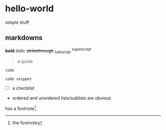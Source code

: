 # hello-world
simple stuff

## markdowns

**bold**
*italic*
~~strikethrough~~
<sub>subscript</sub>
<sup>superscript</sup>
>a quote

`code`

```
code snippet
```

- [ ] a checklist

- ordered and unordered lists/sublists are obvious

has a footnote[^1].
[^1]: the footnote
<!-- this comment is invisible -->
